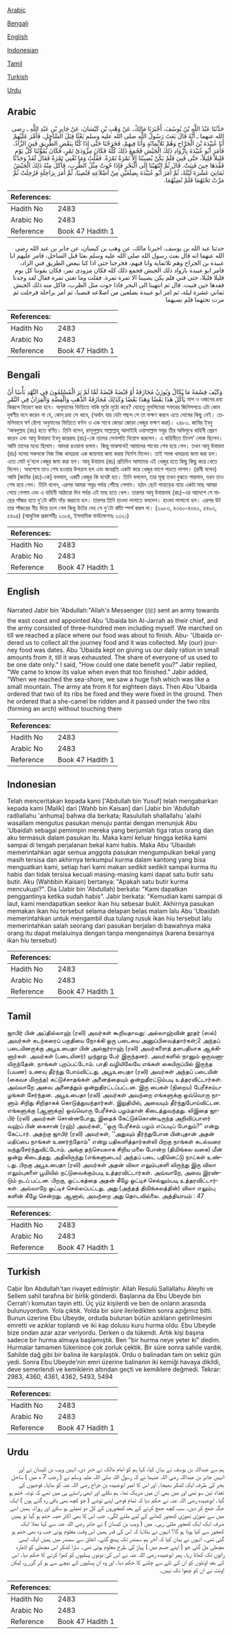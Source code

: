 [Arabic](#arabic)

[Bengali](#bengali)

[English](#english)

[Indonesian](#indonesian)

[Tamil](#tamil)

[Turkish](#turkish)

[Urdu](#urdu)

## Arabic


<div dir="rtl" lang="ar" style={{fontSize:'larger',backgroundColor:'#f8f9fa',padding:20}}>
حَدَّثَنَا عَبْدُ اللَّهِ بْنُ يُوسُفَ، أَخْبَرَنَا مَالِكٌ، عَنْ وَهْبِ بْنِ كَيْسَانَ، عَنْ جَابِرِ بْنِ عَبْدِ اللَّهِ ـ رضى الله عنهما ـ أَنَّهُ قَالَ بَعَثَ رَسُولُ اللَّهِ صلى الله عليه وسلم بَعْثًا قِبَلَ السَّاحِلِ، فَأَمَّرَ عَلَيْهِمْ أَبَا عُبَيْدَةَ بْنَ الْجَرَّاحِ وَهُمْ ثَلاَثُمِائَةٍ وَأَنَا فِيهِمْ، فَخَرَجْنَا حَتَّى إِذَا كُنَّا بِبَعْضِ الطَّرِيقِ فَنِيَ الزَّادُ، فَأَمَرَ أَبُو عُبَيْدَةَ بِأَزْوَادِ ذَلِكَ الْجَيْشِ فَجُمِعَ ذَلِكَ كُلُّهُ فَكَانَ مِزْوَدَىْ تَمْرٍ، فَكَانَ يُقَوِّتُنَا كُلَّ يَوْمٍ قَلِيلاً قَلِيلاً، حَتَّى فَنِيَ فَلَمْ يَكُنْ يُصِيبُنَا إِلاَّ تَمْرَةٌ تَمْرَةٌ‏.‏ فَقُلْتُ وَمَا تُغْنِي تَمْرَةٌ فَقَالَ لَقَدْ وَجَدْنَا فَقْدَهَا حِينَ فَنِيَتْ‏.‏ قَالَ ثُمَّ انْتَهَيْنَا إِلَى الْبَحْرِ فَإِذَا حُوتٌ مِثْلُ الظَّرِبِ، فَأَكَلَ مِنْهُ ذَلِكَ الْجَيْشُ ثَمَانِيَ عَشْرَةَ لَيْلَةً، ثُمَّ أَمَرَ أَبُو عُبَيْدَةَ بِضِلَعَيْنِ مِنْ أَضْلاَعِهِ فَنُصِبَا، ثُمَّ أَمَرَ بِرَاحِلَةٍ فَرُحِلَتْ ثُمَّ مَرَّتْ تَحْتَهُمَا فَلَمْ تُصِبْهُمَا‏.‏
</div>
<div style={{backgroundColor:'#f8f9fa',padding:20, marginBottom: 10}}><table> <thead> <tr> <th>References:</th> <th></th> </tr> </thead> <tbody><tr><td>Hadith No</td><td>2483</td></tr><tr><td>Arabic No</td><td>2483</td></tr><tr><td>Reference</td><td>Book 47 Hadith 1</td></tr></tbody></table></div>


<div dir="rtl" lang="ar" style={{fontSize:'larger',backgroundColor:'#f8f9fa',padding:20}}>
حدثنا عبد الله بن يوسف، اخبرنا مالك، عن وهب بن كيسان، عن جابر بن عبد الله رضى الله عنهما انه قال بعث رسول الله صلى الله عليه وسلم بعثا قبل الساحل، فامر عليهم ابا عبيدة بن الجراح وهم ثلاثماية وانا فيهم، فخرجنا حتى اذا كنا ببعض الطريق فني الزاد، فامر ابو عبيدة بازواد ذلك الجيش فجمع ذلك كله فكان مزودى تمر، فكان يقوتنا كل يوم قليلا قليلا، حتى فني فلم يكن يصيبنا الا تمرة تمرة. فقلت وما تغني تمرة فقال لقد وجدنا فقدها حين فنيت. قال ثم انتهينا الى البحر فاذا حوت مثل الظرب، فاكل منه ذلك الجيش ثماني عشرة ليلة، ثم امر ابو عبيدة بضلعين من اضلاعه فنصبا، ثم امر براحلة فرحلت ثم مرت تحتهما فلم تصبهما
</div>
<div style={{backgroundColor:'#f8f9fa',padding:20, marginBottom: 10}}><table> <thead> <tr> <th>References:</th> <th></th> </tr> </thead> <tbody><tr><td>Hadith No</td><td>2483</td></tr><tr><td>Arabic No</td><td>2483</td></tr><tr><td>Reference</td><td>Book 47 Hadith 1</td></tr></tbody></table></div>

## Bengali


<div dir="ltr" lang="bn" style={{fontSize:'larger',backgroundColor:'#f8f9fa',padding:20}}>
وَكَيْفَ قِسْمَةُ مَا يُكَالُ وَيُوزَنُ مُجَازَفَةً أَوْ قَبْضَةً قَبْضَةً لَمَّا لَمْ يَرَ الْمُسْلِمُونَ فِي النَّهْدِ بَأْسًا أَنْ يَأْكُلَ هَذَا بَعْضًا وَهَذَا بَعْضًا وَكَذَلِكَ مُجَازَفَةُ الذَّهَبِ وَالْفِضَّةِ وَالْقِرَانُ فِي التَّمْرِ মাপ ও ওজনের দ্রব্য কিরূপে বিতরণ করা হবে। অনুমানের ভিত্তিতে নাকি মুঠো মুঠো করে? যেহেতু মুসলিমেরা সফরের জিনিসপত্রে এটা কোন দূষণীয় মনে করেন না যে, কোন্ দ্রব্য সে খাবে, (অর্থাৎ যার যেটা পছন্দ সে তা ভক্ষণ করবে এতে দোষের কিছু নেই। তেমনিভাবে স্বর্ণ রৌপ্য অনুমানের ভিত্তিতে বণ্টন ও এক সাথে জোড়া জোড়া খেজুর ভক্ষণ করা)। ২৪৮৩. জাবির ইবনু ‘আবদুল্লাহ (রাঃ) হতে বর্ণিত। তিনি বলেন, রাসূলুল্লাহ সাল্লাল্লাহু আলাইহি ওয়াসাল্লাম সমুদ্র তীর অভিমুখে বাহিনী প্রেরণ করেন এবং আবূ উবায়দা ইবনু জাররাহ (রাঃ)-কে তাদের সেনাপতি নিয়োগ করলেন। এ বাহিনীতে তিনশ’ লোক ছিলেন। আমি তাদের মধ্যে ছিলাম। আমরা রওয়ানা হলাম। কিন্তু মাঝপথেই আমাদের পাথেয় শেষ হয়ে গেল। তখন আবূ উবায়দা (রাঃ) দলের সকলকে নিজ নিজ খাদ্যদ্রব্য এক জায়গায় জমা করার নির্দেশ দিলেন। তাই সমস্ত খাদ্যদ্রব্য জমা করা হল। এতে মোট দু’থলে খেজুর জমা করা হল। আবূ উবায়দা (রাঃ) প্রতিদিন আমাদের এই খেজুর হতে কিছু কিছু করে খেতে দিলেন। অবশেষে তাও শেষ হওয়ার উপক্রম হল এবং জনপ্রতি একটা করে খেজুর ভাগে পড়তে লাগল। (রাবী বলেন) আমি [জাবির (রাঃ)-কে] বললাম, একটি খেজুর কি যথেষ্ট হত। তিনি বললেন, তার মূল্য তখন বুঝতে পারলাম, যখন তাও শেষ হয়ে গেল। তিনি বলেন, এরপর আমরা সমুদ্র পর্যন্ত পৌঁছে গেলাম। হঠাৎ ছোট পাহাড়ের ন্যায় একটা মাছ আমরা পেয়ে গেলাম এবং এ বাহিনী আঠারো দিন পর্যন্ত এই মাছ হতে খেল। তারপর আবূ উবায়দাহ (রাঃ)-এর আদেশে সে মাছের পাঁজর হতে দু’টো কাঁটা দাঁড় করানো হল। তারপর তিনি হাওদা লাগাতে বললেন। হাওদা লাগানো হল। এরপর উট তার পাঁজরের নীচ দিয়ে চলে গেল কিন্তু উটের দেহ সে দু’টো কাঁটা স্পর্শ করল না। (২৯৮৩, ৪৩৬০-৪৩৬২, ৫৪৯৩, ৫৪৯৪) (আধুনিক প্রকাশনীঃ ২৩০৪, ইসলামিক ফাউন্ডেশনঃ ২৩২১)
</div>
<div style={{backgroundColor:'#f8f9fa',padding:20, marginBottom: 10}}><table> <thead> <tr> <th>References:</th> <th></th> </tr> </thead> <tbody><tr><td>Hadith No</td><td>2483</td></tr><tr><td>Arabic No</td><td>2483</td></tr><tr><td>Reference</td><td>Book 47 Hadith 1</td></tr></tbody></table></div>

## English


<div dir="ltr" lang="en" style={{fontSize:'larger',backgroundColor:'#f8f9fa',padding:20}}>
Narrated Jabir bin 'Abdullah:"Allah's Messenger (ﷺ) sent an army towards the east coast and appointed Abu 'Ubaida bin Al-Jarrah as their chief, and the army consisted of three-hundred men including myself. We marched on till we reached a place where our food was about to finish. Abu- 'Ubaida ordered us to collect all the journey food and it was collected. My (our) journey food was dates. Abu 'Ubaida kept on giving us our daily ration in small amounts from it, till it was exhausted. The share of everyone of us used to be one date only." I said, "How could one date benefit you?" Jabir replied, "We came to know its value when even that too finished." Jabir added, "When we reached the sea-shore, we saw a huge fish which was like a small mountain. The army ate from it for eighteen days. Then Abu 'Ubaida ordered that two of its ribs be fixed and they were fixed in the ground. Then he ordered that a she-camel be ridden and it passed under the two ribs (forming an arch) without touching them
</div>
<div style={{backgroundColor:'#f8f9fa',padding:20, marginBottom: 10}}><table> <thead> <tr> <th>References:</th> <th></th> </tr> </thead> <tbody><tr><td>Hadith No</td><td>2483</td></tr><tr><td>Arabic No</td><td>2483</td></tr><tr><td>Reference</td><td>Book 47 Hadith 1</td></tr></tbody></table></div>

## Indonesian


<div dir="ltr" lang="id" style={{fontSize:'larger',backgroundColor:'#f8f9fa',padding:20}}>
Telah menceritakan kepada kami ['Abdullah bin Yusuf] telah mengabarkan kepada kami [Malik] dari [Wahb bin Kaisan] dari [Jabir bin 'Abdullah radliallahu 'anhuma] bahwa dia berkata; Rasulullah shallallahu 'alaihi wasallam mengutus pasukan menuju pantai dengan menunjuk Abu 'Ubaidah sebagai pemimpin mereka yang berjumlah tiga ratus orang dan aku termasuk dalam pasukan itu. Maka kami keluar hingga ketika kami sampai di tengah perjalanan bekal kami habis. Maka Abu 'Ubaidah memerintahkan agar semua anggota pasukan mengumpulkan bekal yang masih tersisa dan akhirnya terkumpul kurma dalam kantong yang bisa menguatkan kami, setiap hari kami makan sedikit sedikit sampai kurma itu habis dan tidak tersisa kecuali masing-masing kami dapat satu butir satu butir. Aku (Wahbbin Kaisan) bertanya: "Apakah satu butir kurma mencukupi?". Dia (Jabir bin 'Abdullah) berkata: "Kami dapatkan penggantinya ketika sudah habis". Jabir berkata: "Kemudian kami sampai di laut, kami mendapatkan seekor ikan hiu sebesar bukit. Akhirnya pasukan memakan ikan hiu tersebut selama delapan belas malam lalu Abu 'Ubaidah memerintahkan untuk mengambil dua tulang rusuk ikan hiu tersebut lalu memerintahkan salah seorang dari pasukan berjalan di bawahnya maka orang itu dapat melaluinya dengan tanpa mengenainya (karena besarnya ikan hiu tersebut)
</div>
<div style={{backgroundColor:'#f8f9fa',padding:20, marginBottom: 10}}><table> <thead> <tr> <th>References:</th> <th></th> </tr> </thead> <tbody><tr><td>Hadith No</td><td>2483</td></tr><tr><td>Arabic No</td><td>2483</td></tr><tr><td>Reference</td><td>Book 47 Hadith 1</td></tr></tbody></table></div>

## Tamil


<div dir="ltr" lang="ta" style={{fontSize:'larger',backgroundColor:'#f8f9fa',padding:20}}>
ஜாபிர் பின் அப்தில்லாஹ் (ரலி) அவர்கள் கூறியதாவது: அல்லாஹ்வின் தூதர் (ஸல்) அவர்கள் கடற்கரைப் பகுதியை நோக்கி ஒரு படையை அனுப்பிவைத்தார்கள்;2 அந்தப் படையினருக்கு அபூஉபைதா பின் அல்ஜர்ராஹ் (ரலி) அவர்களைத் தளபதியாக ஆக்கினார்கள். அவர்கள் (படையினர்) முந்நூறு பேர் இருந்தனர். அவர்களில் நானும் ஒருவனாயிருந்தேன். நாங்கள் புறப்பட்டோம். பாதி வழியிலேயே எங்கள் கையிருப்பில் இருந்த (பயண) உணவு தீர்ந்து போய்விட்டது. அபூஉபைதா (ரலி) அவர்கள் அந்தப் படையின் (கைவச மிருந்த) கட்டுச்சாதங்கள் அனைத்தையும் ஒன்றுதிரட்டும்படி உத்தரவிட்டார்கள். அவ்வாறே அவை அனைத்தும் ஒன்றுதிரட்டப்பட்டன. இரு பைகள் (நிறைய) பேரீச்சம்பழங்கள் சேர்ந்தன. அபூஉபைதா (ரலி) அவர்கள் அவற்றை எங்களுக்கு ஒவ்வொரு நாளும் சிறிது சிறிதாகக் கொடுத்துவந்தார்கள். இறுதியில், அவையும் தீர்ந்துபோய்விட்டன. எங்களுக்கு (ஆளுக்கு) ஒவ்வொரு பேரீச்சம் பழம்தான் கிடைத்துவந்தது. லிஇதை ஜாபிர் (ரலி) அவர்கள் சொன்னபோது, இதைக் கேட்டுக்கொண்டிருந்த அறிவிப்பாளர் வஹ்ப் பின் கைசான் (ரஹ்) அவர்கள், ‘‘ஒரு பேரீச்சம் பழம் எப்படிப் போதும்?” என்று கேட்டார். அதற்கு ஜாபிர் (ரலி) அவர்கள், ‘‘அதுவும் தீர்ந்துபோன பின்புதான் அதன் மதிப்பை நாங்கள் உணர்ந்தோம்” என்று பதிலளித்தார்கள்லி பிறகு நாங்கள் கடல்வரை வந்துசேர்ந்துவிட்டோம். அங்கு தற்செயலாக சிறிய மலை போன்ற (திமிங்கல வகை) மீன் ஒன்று கிடைத்தது. அதிலிருந்து (எங்களுடைய) அந்தப் படை பதினெட்டு நாட்கள் உண்டது. பிறகு அபூஉபைதா (ரலி) அவர்கள் அதன் விலா எலும்புகளி லிருந்து இரு விலா எலும்புகளை பூமியில் நட்டுவைக்கும்படி உத்தரவிட்டார்கள். அவ்வாறே, அவை இரண்டும் நடப் பட்டன. பிறகு, ஒட்டகத்தை அதன் கீழே ஓட்டிச் செல்லும்படி உத்தரவிட்டார்கள். அவ்வாறே ஓட்டிச் செல்லப்பட்டது. அது (அந்தத் திமிங்கலத்தின்) விலா எலும்பு களின் கீழே சென்றது. ஆனால், அவற்றை அது தொடவில்லை. அத்தியாயம் : 47
</div>
<div style={{backgroundColor:'#f8f9fa',padding:20, marginBottom: 10}}><table> <thead> <tr> <th>References:</th> <th></th> </tr> </thead> <tbody><tr><td>Hadith No</td><td>2483</td></tr><tr><td>Arabic No</td><td>2483</td></tr><tr><td>Reference</td><td>Book 47 Hadith 1</td></tr></tbody></table></div>

## Turkish


<div dir="ltr" lang="tr" style={{fontSize:'larger',backgroundColor:'#f8f9fa',padding:20}}>
Cabir İbn Abdullah'tan rivayet edilmiştir: Allah Resulü Sallallahu Aleyhi ve Sellem sahil tarafına bir birlik gönderdi. Başlarına da Ebu Ubeyde bin Cerrah'ı komutan tayin etti. Üç yüz kişilerdi ve ben de onların arasında bulunuyordum. Yola çıktık. Yolda bir süre ilerledikten sonra azığımız bitti. Bunun üzerine Ebu Ubeyde, orduda bulunan bütün azıkların getirilmesini emretti ve azıklar toplandı ve iki kap dolusu kuru hurma oldu. Ebu Ubeyde bize ondan azar azar veriyordu. Derken o da tükendi. Artık kişi başına sadece bir hurma almaya başlamıştık. Ben "bir hurma neye yeter ki" dedim. Hurmalar tamamen tükenince çok zorluk çektik. Bir süre sonra sahile vardık. Sahilde dağ gibi bir balina ile karşılaştık. Ordu o balinadan tam on sekiz gün yedi. Sonra Ebu Ubeyde'nin emri üzerine balinanın iki kemiği havaya dikildi, deve semerlendi ve kemiklerin altından geçti ve kemiklere değmedi. Tekrar: 2983, 4360, 4361, 4362, 5493, 5494
</div>
<div style={{backgroundColor:'#f8f9fa',padding:20, marginBottom: 10}}><table> <thead> <tr> <th>References:</th> <th></th> </tr> </thead> <tbody><tr><td>Hadith No</td><td>2483</td></tr><tr><td>Arabic No</td><td>2483</td></tr><tr><td>Reference</td><td>Book 47 Hadith 1</td></tr></tbody></table></div>

## Urdu


<div dir="rtl" lang="ur" style={{fontSize:'larger',backgroundColor:'#f8f9fa',padding:20}}>
ہم سے عبداللہ بن یوسف نے بیان کیا، کہا ہم کو امام مالک نے خبر دی، انہیں وہب بن کیسان نے اور انہیں جابر بن عبداللہ رضی اللہ عنہما نے کہ رسول اللہ صلی اللہ علیہ وسلم نے ( رجب 7 ھ میں ) ساحل بحر کی طرف ایک لشکر بھیجا۔ اور اس کا امیر ابوعبیدہ بن جراح رضی اللہ عنہ کو بنایا۔ فوجیوں کی تعداد تین سو تھی اور میں بھی ان میں شریک تھا۔ ہم نکلے اور ابھی راستے ہی میں تھے کہ توشہ ختم ہو گیا۔ ابوعبیدہ رضی اللہ عنہ نے حکم دیا کہ تمام فوجی اپنے توشے ( جو کچھ بھی باقی رہ گئے ہوں ) ایک جگہ جمع کر دیں۔ سب کچھ جمع کرنے کے بعد کھجوروں کے کل دو تھیلے ہو سکے اور روزانہ ہمیں اسی میں سے تھوڑی تھوڑی کھجور کھانے کے لیے ملنے لگی۔ جب اس کا بھی اکثر حصہ ختم ہو گیا تو ہمیں صرف ایک ایک کھجور ملتی رہی۔ میں ( وہب بن کیسان ) نے جابر رضی اللہ عنہ سے کہا بھلا ایک کھجور سے کیا ہوتا ہو گا؟ انہوں نے بتلایا کہ اس کی قدر ہمیں اس وقت معلوم ہوئی جب وہ بھی ختم ہو گئی تھی۔ انہوں نے بیان کیا کہ آخر ہم سمندر تک پہنچ گئے۔ اتفاق سے سمندر میں ہمیں ایک ایسی مچھلی مل گئی جو ( اپنے جسم میں ) پہاڑ کی طرح معلوم ہوتی تھی۔ سارا لشکر اس مچھلی کو اٹھارہ راتوں تک کھاتا رہا۔ پھر ابوعبیدہ رضی اللہ عنہ نے اس کی دونوں پسلیوں کو کھڑا کرنے کا حکم دیا۔ اس کے بعد اونٹوں کو ان کے تلے سے چلنے کا حکم دیا۔ اور وہ ان پسلیوں کے نیچے سے ہو کر گزرے، لیکن اونٹ نے ان کو چھوا تک نہیں۔
</div>
<div style={{backgroundColor:'#f8f9fa',padding:20, marginBottom: 10}}><table> <thead> <tr> <th>References:</th> <th></th> </tr> </thead> <tbody><tr><td>Hadith No</td><td>2483</td></tr><tr><td>Arabic No</td><td>2483</td></tr><tr><td>Reference</td><td>Book 47 Hadith 1</td></tr></tbody></table></div>